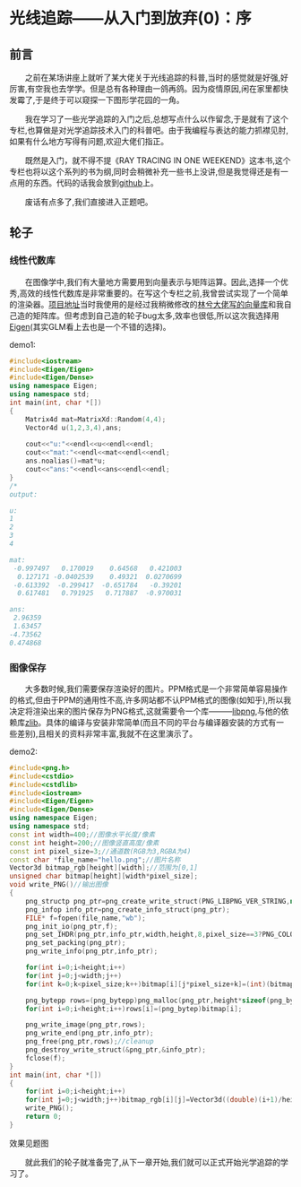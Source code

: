 # 光线追踪——从入门到放弃(0)：序
## 前言
&emsp;&emsp;之前在某场讲座上就听了某大佬关于光线追踪的科普,当时的感觉就是好强,好厉害,有空我也去学学。但是总有各种理由一鸽再鸽。因为疫情原因,闲在家里都快发霉了,于是终于可以窥探一下图形学花园的一角。

&emsp;&emsp;我在学习了一些光学追踪的入门之后,总想写点什么以作留念,于是就有了这个专栏,也算做是对光学追踪技术入门的科普吧。由于我编程与表达的能力抓襟见肘,如果有什么地方写得有问题,欢迎大佬们指正。

&emsp;&emsp;既然是入门，就不得不提《RAY TRACING IN ONE WEEKEND》这本书,这个专栏也将以这个系列的书为纲,同时会稍微补充一些书上没讲,但是我觉得还是有一点用的东西。代码的话我会放到[github](https://github.com/zybao0/ray_tracing_tutorial)上。

&emsp;&emsp;废话有点多了,我们直接进入正题吧。

## 轮子

### 线性代数库

&emsp;&emsp;在图像学中,我们有大量地方需要用到向量表示与矩阵运算。因此,选择一个优秀,高效的线性代数库是非常重要的。在写这个专栏之前,我曾尝试实现了一个简单的渲染器。[项目地址](https://github.com/zybao0/ray_tracing)当时我使用的是经过我稍微修改的[林兮大佬写的向量库](https://www.cnblogs.com/lv-anchoret/p/10163085.html)和我自己造的矩阵库。但考虑到自己造的轮子bug太多,效率也很低,所以这次我选择用[Eigen](http://eigen.tuxfamily.org/index.php?title=Main_Page)(其实GLM看上去也是一个不错的选择)。

demo1:

```c++
#include<iostream>
#include<Eigen/Eigen>
#include<Eigen/Dense>
using namespace Eigen;
using namespace std;  
int main(int, char *[])
{
	Matrix4d mat=MatrixXd::Random(4,4);
	Vector4d u(1,2,3,4),ans;
	
	cout<<"u:"<<endl<<u<<endl<<endl;
	cout<<"mat:"<<endl<<mat<<endl<<endl;
	ans.noalias()=mat*u;
	cout<<"ans:"<<endl<<ans<<endl<<endl;
}
/*
output:

u:
1
2
3
4

mat:
 -0.997497   0.170019    0.64568   0.421003
  0.127171 -0.0402539    0.49321  0.0270699
 -0.613392  -0.299417  -0.651784   -0.39201
  0.617481   0.791925   0.717887  -0.970031

ans:
 2.96359
 1.63457
-4.73562
0.474868
```

### 图像保存

&emsp;&emsp;大多数时候,我们需要保存渲染好的图片。PPM格式是一个非常简单容易操作的格式,但由于PPM的通用性不高,许多网站都不认PPM格式的图像(如知乎),所以我决定将渲染出来的图片保存为PNG格式,这就需要令一个库———[libpng](https://libpng.sourceforge.io/index.html),与他的依赖库[zlib](http://www.zlib.net/)。具体的编译与安装非常简单(而且不同的平台与编译器安装的方式有一些差别),且相关的资料非常丰富,我就不在这里演示了。

demo2:

```c++
#include<png.h>
#include<cstdio>
#include<cstdlib>
#include<iostream>
#include<Eigen/Eigen>
#include<Eigen/Dense>
using namespace Eigen;
using namespace std;
const int width=400;//图像水平长度/像素
const int height=200;//图像竖直高度/像素
const int pixel_size=3;//通道数(RGB为3,RGBA为4)
const char *file_name="hello.png";//图片名称
Vector3d bitmap_rgb[height][width];//范围为[0,1]
unsigned char bitmap[height][width*pixel_size];
void write_PNG()//输出图像
{
	png_structp png_ptr=png_create_write_struct(PNG_LIBPNG_VER_STRING,nullptr,nullptr,nullptr);
	png_infop info_ptr=png_create_info_struct(png_ptr);
	FILE* f=fopen(file_name,"wb");
	png_init_io(png_ptr,f);
	png_set_IHDR(png_ptr,info_ptr,width,height,8,pixel_size==3?PNG_COLOR_TYPE_RGB:PNG_COLOR_TYPE_RGBA,PNG_INTERLACE_NONE,PNG_COMPRESSION_TYPE_BASE,PNG_FILTER_TYPE_BASE);
	png_set_packing(png_ptr);
	png_write_info(png_ptr,info_ptr);

	for(int i=0;i<height;i++)
	for(int j=0;j<width;j++)
	for(int k=0;k<pixel_size;k++)bitmap[i][j*pixel_size+k]=(int)(bitmap_rgb[i][j][k]*255);

	png_bytepp rows=(png_bytepp)png_malloc(png_ptr,height*sizeof(png_bytep));
	for(int i=0;i<height;i++)rows[i]=(png_bytep)bitmap[i];

	png_write_image(png_ptr,rows);
	png_write_end(png_ptr,info_ptr);
	png_free(png_ptr,rows);//cleanup
	png_destroy_write_struct(&png_ptr,&info_ptr);
	fclose(f);
}
int main(int, char *[])
{
	for(int i=0;i<height;i++)
	for(int j=0;j<width;j++)bitmap_rgb[i][j]=Vector3d((double)(i+1)/height,(double)(j+1)/width,0);
	write_PNG();
	return 0;
}
```
效果见题图

&emsp;&emsp;就此我们的轮子就准备完了,从下一章开始,我们就可以正式开始光学追踪的学习了。